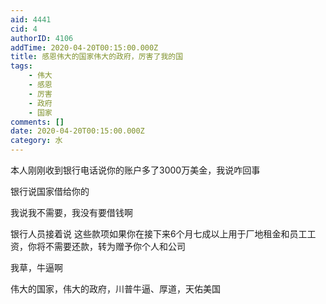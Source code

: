 ```yaml
---
aid: 4441
cid: 4
authorID: 4106
addTime: 2020-04-20T00:15:00.000Z
title: 感恩伟大的国家伟大的政府，厉害了我的国
tags:
    - 伟大
    - 感恩
    - 厉害
    - 政府
    - 国家
comments: []
date: 2020-04-20T00:15:00.000Z
category: 水
---
```


本人刚刚收到银行电话说你的账户多了3000万美金，我说咋回事

银行说国家借给你的

我说我不需要，我没有要借钱啊

银行人员接着说 这些款项如果你在接下来6个月七成以上用于厂地租金和员工工资，你将不需要还款，转为赠予你个人和公司

我草，牛逼啊

伟大的国家，伟大的政府，川普牛逼、厚道，天佑美国
